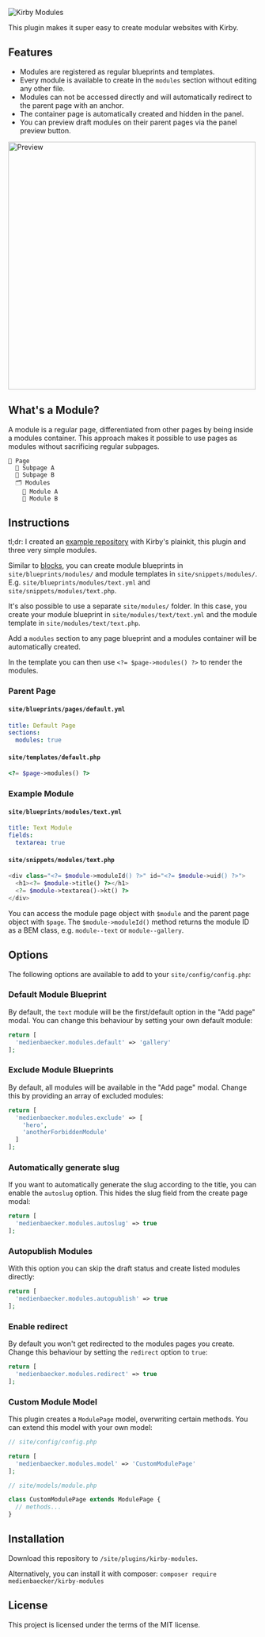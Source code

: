 ![Kirby Modules](https://user-images.githubusercontent.com/7975568/93752618-37d29000-fbff-11ea-8276-abd679ef92ae.png)

This plugin makes it super easy to create modular websites with Kirby.

## Features

- Modules are registered as regular blueprints and templates.
- Every module is available to create in the `modules` section without editing any other file.
- Modules can not be accessed directly and will automatically redirect to the parent page with an anchor.
- The container page is automatically created and hidden in the panel.
- You can preview draft modules on their parent pages via the panel preview button.

<img src="https://github.com/medienbaecker/kirby-modules/assets/7975568/1bece4a6-9ba3-4e8a-be67-7053876f71ba" alt="Preview" width="500px">

## What's a Module?

A module is a regular page, differentiated from other pages by being inside a modules container.
This approach makes it possible to use pages as modules without sacrificing regular subpages.

```
📄 Page
  📄 Subpage A
  📄 Subpage B
  🗂 Modules
    📄 Module A
    📄 Module B
```

## Instructions

tl;dr: I created an [example repository](https://github.com/medienbaecker/modules-example) with Kirby's plainkit, this plugin and three very simple modules.
 
Similar to [blocks](https://getkirby.com/docs/reference/panel/fields/blocks), you can create module blueprints in `site/blueprints/modules/` and module templates in `site/snippets/modules/`. E.g. `site/blueprints/modules/text.yml` and `site/snippets/modules/text.php`.

It's also possible to use a separate `site/modules/` folder. In this case, you create your module blueprint in `site/modules/text/text.yml` and the module template in `site/modules/text/text.php`.

Add a `modules` section to any page blueprint and a modules container will be automatically created.
 
In the template you can then use `<?= $page->modules() ?>` to render the modules.

### Parent Page

#### `site/blueprints/pages/default.yml`

```yml
title: Default Page
sections:
  modules: true
```

#### `site/templates/default.php`

```php
<?= $page->modules() ?>
```

### Example Module

#### `site/blueprints/modules/text.yml`

```yml
title: Text Module
fields:
  textarea: true
```

#### `site/snippets/modules/text.php`

```php
<div class="<?= $module->moduleId() ?>" id="<?= $module->uid() ?>">
  <h1><?= $module->title() ?></h1>
  <?= $module->textarea()->kt() ?>
</div>
```

You can access the module page object with `$module` and the parent page object with `$page`.
The `$module->moduleId()` method returns the module ID as a BEM class, e.g. `module--text` or `module--gallery`.

## Options

The following options are available to add to your `site/config/config.php`:

### Default Module Blueprint

By default, the `text` module will be the first/default option in the "Add page" modal. You can change this behaviour by setting your own default module:

```php
return [
  'medienbaecker.modules.default' => 'gallery'
];
```

### Exclude Module Blueprints

By default, all modules will be available in the "Add page" modal. Change this by providing an array of excluded modules:

```php
return [
  'medienbaecker.modules.exclude' => [
    'hero',
    'anotherForbiddenModule'
  ]
];
```

### Automatically generate slug

If you want to automatically generate the slug according to the title, you can enable the `autoslug` option. This hides the slug field from the create page modal:

```php
return [
  'medienbaecker.modules.autoslug' => true
];
```

### Autopublish Modules

With this option you can skip the draft status and create listed modules directly:

```php
return [
  'medienbaecker.modules.autopublish' => true
];
```

### Enable redirect

By default you won't get redirected to the modules pages you create. Change this behaviour by setting the `redirect` option to `true`:

```php
return [
  'medienbaecker.modules.redirect' => true
];
```

### Custom Module Model

This plugin creates a `ModulePage` model, overwriting certain methods.
You can extend this model with your own model:

```php
// site/config/config.php

return [
  'medienbaecker.modules.model' => 'CustomModulePage'
];
```

```php
// site/models/module.php

class CustomModulePage extends ModulePage {
  // methods...
}
```

## Installation

Download this repository to `/site/plugins/kirby-modules`.

Alternatively, you can install it with composer: `composer require medienbaecker/kirby-modules`

## License

This project is licensed under the terms of the MIT license.
